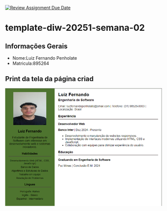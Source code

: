 [![Review Assignment Due Date](https://classroom.github.com/assets/deadline-readme-button-22041afd0340ce965d47ae6ef1cefeee28c7c493a6346c4f15d667ab976d596c.svg)](https://classroom.github.com/a/0hvI-2P9)
# template-diw-20251-semana-02

## Informações Gerais
- Nome:Luiz Fernando Penholate
- Matricula:895264

## Print da tela da página criad
![alt text](image.png)